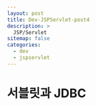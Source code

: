 ```yaml
---
layout: post
title: Dev-JSPServlet-post4
description: >
  JSP/Servlet
sitemap: false
categories:
  - dev
  - jspservlet
---
```


# 서블릿과 JDBC